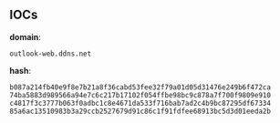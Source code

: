 
## IOCs

__domain__:

```text
outlook-web.ddns.net
```
__hash__:

```text
b087a214fb40e9f8e7b21a8f36cabd53fee32f79a01d05d31476e249b6f472ca
74ba5883d989566a94e7c6c217b17102f054ffbe98bc9c878a7f700f9809e910
c4817f3c3777b063f0adbc1c8e4671da533f716bab7ad2c4b9bc87295df67334
85a6ac13510983b3a29ccb2527679d91c86c1f91fdfee68913bc5d3d01eeda2b
```